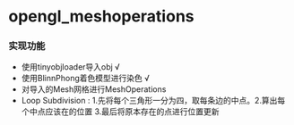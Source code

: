 # opengl_meshoperations

### 实现功能

- 使用tinyobjloader导入obj √
- 使用BlinnPhong着色模型进行染色 √
- 对导入的Mesh网格进行MeshOperations 
- Loop Subdivision : 1.先将每个三角形一分为四，取每条边的中点。2.算出每个中点应该在的位置 3.最后将原本存在的点进行位置更新